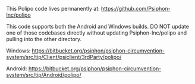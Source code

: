 This Polipo code lives permanently at: https://github.com/Psiphon-Inc/polipo

This code supports both the Android and Windows builds. DO NOT update one of those codebases directly without updating Psiphon-Inc/polipo and pulling into the other directory. 

Windows: https://bitbucket.org/psiphon/psiphon-circumvention-system/src/tip/Client/psiclient/3rdParty/polipo/

Android: https://bitbucket.org/psiphon/psiphon-circumvention-system/src/tip/Android/polipo/
